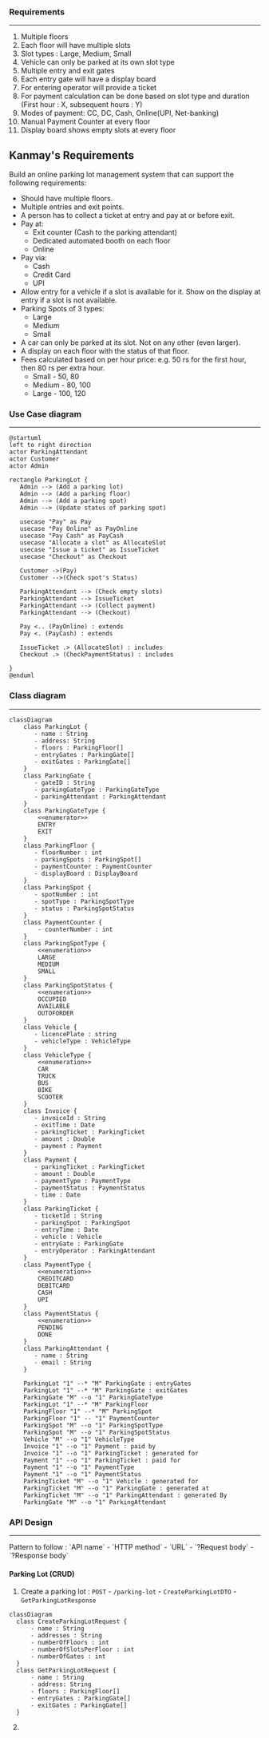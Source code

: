 ### Requirements
<hr>

1. Multiple floors
2. Each floor will have multiple slots
3. Slot types : Large, Medium, Small
4. Vehicle can only be parked at its own slot type
5. Multiple entry and exit gates
6. Each entry gate will have a display board
7. For entering operator will provide a ticket
8. For payment calculation can be done based on slot type and duration (First hour : X, subsequent hours : Y)
9. Modes of payment: CC, DC, Cash, Online(UPI, Net-banking)
10. Manual Payment Counter at every floor
11. Display board shows empty slots at every floor

## Kanmay's Requirements
Build an online parking lot management system that can support the following requirements:
* Should have multiple floors.
* Multiple entries and exit points.
* A person has to collect a ticket at entry and pay at or before exit.
* Pay at:
    * Exit counter (Cash to the parking attendant)
    * Dedicated automated booth on each floor
    * Online
* Pay via:
    * Cash
    * Credit Card
    * UPI
* Allow entry for a vehicle if a slot is available for it. Show on the display at entry if a slot is not available.
* Parking Spots of 3 types:
    * Large
    * Medium
    * Small
* A car can only be parked at its slot. Not on any other (even larger).
* A display on each floor with the status of that floor.
* Fees calculated based on per hour price: e.g. 50 rs for the first hour, then 80 rs per extra hour.
    * Small - 50, 80
    * Medium - 80, 100
    * Large - 100, 120

### Use Case diagram
<hr>

```plantuml
@startuml
left to right direction
actor ParkingAttendant
actor Customer
actor Admin

rectangle ParkingLot {
   Admin --> (Add a parking lot)
   Admin --> (Add a parking floor)
   Admin --> (Add a parking spot)
   Admin --> (Update status of parking spot)
   
   usecase "Pay" as Pay
   usecase "Pay Online" as PayOnline
   usecase "Pay Cash" as PayCash
   usecase "Allocate a slot" as AllocateSlot
   usecase "Issue a ticket" as IssueTicket
   usecase "Checkout" as Checkout
   
   Customer ->(Pay)
   Customer -->(Check spot's Status)
   
   ParkingAttendant --> (Check empty slots)
   ParkingAttendant --> IssueTicket
   ParkingAttendant --> (Collect payment)
   ParkingAttendant --> (Checkout)
   
   Pay <.. (PayOnline) : extends
   Pay <. (PayCash) : extends
   
   IssueTicket .> (AllocateSlot) : includes
   Checkout .> (CheckPaymentStatus) : includes

}
@enduml
```

### Class diagram
<hr>

```mermaid
classDiagram
    class ParkingLot {
       - name : String
       - address: String
       - floors : ParkingFloor[]
       - entryGates : ParkingGate[]
       - exitGates : ParkingGate[]
    }
    class ParkingGate {
       - gateID : String 
       - parkingGateType : ParkingGateType
       - parkingAttendant : ParkingAttendant
    }
    class ParkingGateType {
        <<enumerator>>
        ENTRY
        EXIT
    }
    class ParkingFloor {
       - floorNumber : int
       - parkingSpots : ParkingSpot[]
       - paymentCounter : PaymentCounter 
       - displayBoard : DisplayBoard
    }
    class ParkingSpot {
       - spotNumber : int
       - spotType : ParkingSpotType
       - status : ParkingSpotStatus
    }
    class PaymentCounter {
        - counterNumber : int
    }
    class ParkingSpotType {
        <<enumeration>>
        LARGE
        MEDIUM
        SMALL
    }
    class ParkingSpotStatus {
        <<enumeration>>
        OCCUPIED
        AVAILABLE
        OUTOFORDER
    }
    class Vehicle {
       - licencePlate : string
       - vehicleType : VehicleType 
    }
    class VehicleType {
        <<enumeration>>
        CAR
        TRUCK
        BUS
        BIKE
        SCOOTER
    }
    class Invoice {
       - invoiceId : String
       - exitTime : Date
       - parkingTicket : ParkingTicket
       - amount : Double
       - payment : Payment
    }
    class Payment {
       - parkingTicket : ParkingTicket
       - amount : Double
       - paymentType : PaymentType
       - paymentStatus : PaymentStatus
       - time : Date
    }
    class ParkingTicket {
       - ticketId : String
       - parkingSpot : ParkingSpot
       - entryTime : Date
       - vehicle : Vehicle
       - entryGate : ParkingGate
       - entryOperator : ParkingAttendant
    }
    class PaymentType {
        <<enumeration>>
        CREDITCARD
        DEBITCARD
        CASH
        UPI
    }
    class PaymentStatus {
        <<enumeration>>
        PENDING
        DONE
    }
    class ParkingAttendant {
       - name : String
       - email : String 
    }
    
    ParkingLot "1" --* "M" ParkingGate : entryGates
    ParkingLot "1" --* "M" ParkingGate : exitGates
    ParkingGate "M" --o "1" ParkingGateType
    ParkingLot "1" --* "M" ParkingFloor
    ParkingFloor "1" --* "M" ParkingSpot
    ParkingFloor "1" -- "1" PaymentCounter
    ParkingSpot "M" --o "1" ParkingSpotType
    ParkingSpot "M" --o "1" ParkingSpotStatus
    Vehicle "M" --o "1" VehicleType
    Invoice "1" --o "1" Payment : paid by
    Invoice "1" --o "1" ParkingTicket : generated for
    Payment "1" --o "1" ParkingTicket : paid for
    Payment "1" --o "1" PaymentType 
    Payment "1" --o "1" PaymentStatus
    ParkingTicket "M" --o "1" Vehicle : generated for
    ParkingTicket "M" --o "1" ParkingGate : generated at
    ParkingTicket "M" --o "1" ParkingAttendant : generated By
    ParkingGate "M" --o "1" ParkingAttendant
```

### API Design
<hr>
Pattern to follow : `API name` - `HTTP method` - `URL` - `?Request body` - `?Response body`

#### Parking Lot (CRUD)
1. Create a parking lot : `POST` - `/parking-lot` - `CreateParkingLotDTO` - `GetParkingLotResponse`

```mermaid
classDiagram
  class CreateParkingLotRequest {
      - name : String
      - addresses : String
      - numberOfFloors : int
      - numberOfSlotsPerFloor : int
      - numberOfGates : int
  }
  class GetParkingLotRequest {
      - name : String
      - address: String
      - floors : ParkingFloor[]
      - entryGates : ParkingGate[]
      - exitGates : ParkingGate[]
  }
```


2. 